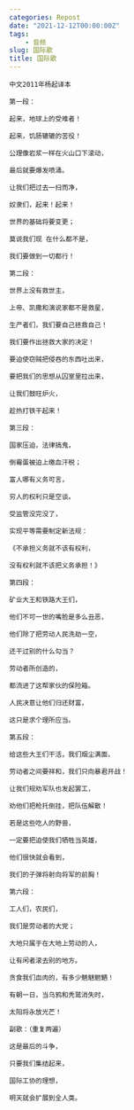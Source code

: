 ```yaml
---
categories: Repost
date: "2021-12-12T00:00:00Z"
tags:
    - 音频
slug: 国际歌
title: 国际歌
---
```


<link rel="stylesheet" href="https://unpkg.com/aplayer@1.10.1/dist/APlayer.min.css">
<div id="aplayer"></div>
<script src="https://unpkg.com/aplayer@1.10.1/dist/APlayer.min.js"></script>
<script>
    const ap = new APlayer({
        container: document.getElementById('aplayer'),
        audio: [{
            name: '国际歌',
            url: '国际歌.mp3'
        }]
    });
</script>

```plain
中文2011年杨起译本

第一段：

起来，地球上的受难者！

起来，饥肠辘辘的苦役！

公理像岩浆一样在火山口下滚动，

最后就要爆发喷涌。

让我们把过去一扫而净，

奴隶们，起来！起来！

世界的基础将要变更；

莫说我们现 在什么都不是，

我们要做到一切都行！

第二段：

世界上没有救世主，

上帝、凯撒和演说家都不是救星，

生产者们，我们要自己拯救自己！

我们要作出拯救大家的决定！

要迫使窃贼把侵吞的东西吐出来，

要把我们的思想从囚室里拉出来，

让我们鼓旺炉火，

趁热打铁干起来！

第三段：

国家压迫，法律搞鬼，

倒霉蛋被迫上缴血汗税；

富人哪有义务可言，

穷人的权利只是空谈。

受监管没完没了，

实现平等需要制定新法规：

《不承担义务就不该有权利，

没有权利就不该把义务承担！》

第四段：

矿业大王和铁路大王们，

他们不可一世的嘴脸是多么丑恶，

他们除了把劳动人民洗劫一空，

还干过别的什么勾当？

劳动者所创造的，

都流进了这帮家伙的保险箱。

人民决意让他们归还财富，

这只是求个理所应当。

第五段：

给这些大王们干活，我们烟尘满面，

劳动者之间要祥和，我们只向暴君开战！

让我们规劝军队也发起罢工，

劝他们把枪托倒挂，把队伍解散！

若是这些吃人的野兽，

一定要把迫使我们牺牲当英雄，

他们很快就会看到，

我们的子弹将射向将军的前胸！

第六段：

工人们，农民们，

我们是劳动者的大党；

大地只属于在大地上劳动的人，

让有闲者滚去别的地方。

贪食我们血肉的，有多少魑魅魍魉！

有朝一日，当乌鸦和秃鹫消失时，

太阳将永放光芒！

副歌：（重复两遍）

这是最后的斗争，

只要我们集结起来，

国际工协的理想，

明天就会扩展到全人类。
```
